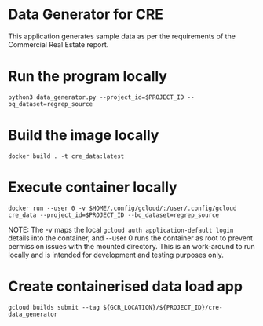 # Data Generator for CRE
This application generates sample data as per the requirements of the Commercial Real Estate report.

# Run the program locally
```
python3 data_generator.py --project_id=$PROJECT_ID --bq_dataset=regrep_source
```

# Build the image locally
```
docker build . -t cre_data:latest
```

# Execute container locally
```
docker run --user 0 -v $HOME/.config/gcloud/:/user/.config/gcloud cre_data --project_id=$PROJECT_ID --bq_dataset=regrep_source
```

NOTE: The -v maps the local `gcloud auth application-default login` details into
the container, and --user 0 runs the container as root to prevent permission
issues with the mounted directory. This is an work-around to run locally and
is intended for development and testing purposes only.

# Create containerised data load app
```
gcloud builds submit --tag ${GCR_LOCATION}/${PROJECT_ID}/cre-data_generator
```
